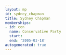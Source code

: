 ```yaml
---
layout: mp
id: sydney_chapman
title: Sydney Chapman
memberships:
- id: con
  name: Conservative Party
  start: 
  end: '2005-03-18'
autogenerated: true
---
```


